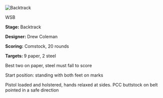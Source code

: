 ![Backtrack](https://github.com/bagellord/USPSA-Stages/blob/master/16-20%20rounds/Backtrack%20-%2020%20rounds%20-%20Comstock/Backtrack.png)

WSB

<b>Stage:</b> Backtrack

<b>Designer:</b> Drew Coleman

<b>Scoring:</b> Comstock, 20 rounds

<b>Targets: </b>9 paper, 2 steel

Best two on paper, steel must fall to score

Start position: standing with both feet on marks

Pistol loaded and holstered, hands relaxed at sides. PCC buttstock on belt pointed in a safe direction

